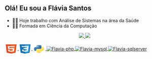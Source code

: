 ## Olá! Eu sou a Flávia Santos

- 👩‍💻 Hoje trabalho com Análise de Sistemas na área da Saúde
- 👩‍🎓 Formada em Ciência da Computação


<div align="center">
  <a href="https://github.com/flaviaolivsantos">
  <img height="180em" src="https://github-readme-stats.vercel.app/api?username=flaviaolivsantos&show_icons=true&theme=dracula&include_all_commits=true&count_private=true"/>
  <img height="180em" src="https://github-readme-stats.vercel.app/api/top-langs/?username=flaviaolivsantos&layout=compact&langs_count=7&theme=dracula"/>
</div>

<div style="display: inline_block"><br>
  <img align="center" alt="Flavia-HTML" height="30" width="40" src="https://raw.githubusercontent.com/devicons/devicon/master/icons/html5/html5-original.svg">
  <img align="center" alt="Flavia-CSS" height="30" width="40" src="https://raw.githubusercontent.com/devicons/devicon/master/icons/css3/css3-original.svg">
  <img align="center" alt="Flavia-Python" height="30" width="40" src="https://raw.githubusercontent.com/devicons/devicon/master/icons/python/python-original.svg">
  <img align="center" alt="Flavia-php" height="30" width="40" src="https://cdn.jsdelivr.net/gh/devicons/devicon/icons/php/php-original.svg">           
  <img align="center" alt="Flavia-mysql" height="30" width="40" src="https://cdn.jsdelivr.net/gh/devicons/devicon/icons/mysql/mysql-original-wordmark.svg">       
  <img align="center" alt="Flavia-sqlserver" height="30" width="40" src="https://cdn.jsdelivr.net/gh/devicons/devicon/icons/microsoftsqlserver/microsoftsqlserver-plain.svg">       
  

</div>
